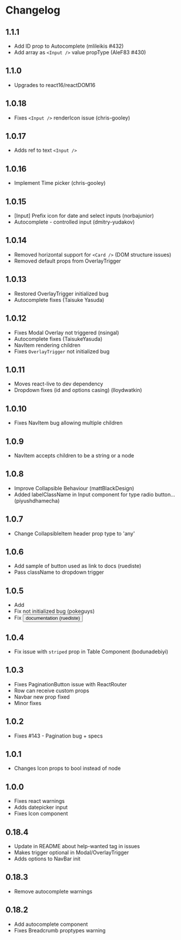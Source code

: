 # Changelog

## 1.1.1

 - Add ID prop to Autocomplete (mlileikis #432)
 - Add array as `<Input />` value propType (AleF83 #430)

## 1.1.0

 - Upgrades to react16/reactDOM16

## 1.0.18

 - Fixes `<Input />` renderIcon issue (chris-gooley)

## 1.0.17

 - Adds ref to text `<Input />`

## 1.0.16

 - Implement Time picker (chris-gooley)

## 1.0.15

 - [Input] Prefix icon for date and select inputs (norbajunior)
 - Autocomplete - controlled input (dmitry-yudakov)

## 1.0.14

 - Removed horizontal support for `<Card />` (DOM structure issues)
 - Removed default props from OverlayTrigger

## 1.0.13

 - Restored OverlayTrigger initialized bug
 - Autocomplete fixes (Taisuke Yasuda)

## 1.0.12

 - Fixes Modal Overlay not triggered (nsingal)
 - Autocomplete fixes (TaisukeYasuda)
 - NavItem rendering children
 - Fixes `OverlayTrigger` not initialized bug

## 1.0.11

 - Moves react-live to dev dependency
 - Dropdown fixes (id and options casing) (lloydwatkin)

## 1.0.10

 - Fixes NavItem bug allowing multiple children

## 1.0.9

 - NavItem accepts children to be a string or a node

## 1.0.8

 - Improve Collapsible Behaviour (mattBlackDesign)
 - Added labelClassName in Input component for type radio button... (piyushdhamecha)

## 1.0.7

 - Change CollapsibleItem header prop type to 'any'

## 1.0.6

 - Add sample of button used as link to docs (ruediste)
 - Pass className to dropdown trigger

## 1.0.5

 - Add <Carousel />
 - Fix <MediaBox /> not initialized bug (pokeguys)
 - Fix <Button /> documentation (ruediste)

## 1.0.4

 - Fix issue with `striped` prop in Table Component (bodunadebiyi)

## 1.0.3

 - Fixes PaginationButton issue with ReactRouter
 - Row can receive custom props
 - Navbar new prop fixed
 - Minor fixes

## 1.0.2

 - Fixes #143 - Pagination bug + specs

## 1.0.1

 - Changes Icon props to bool instead of node

## 1.0.0

 - Fixes react warnings
 - Adds datepicker input
 - Fixes Icon component

## 0.18.4

 - Update in README about help-wanted tag in issues
 - Makes trigger optional in Modal/OverlayTrigger
 - Adds options to NavBar init

## 0.18.3

 - Remove autocomplete warnings

## 0.18.2

 - Add autocomplete component
 - Fixes Breadcrumb proptypes warning
